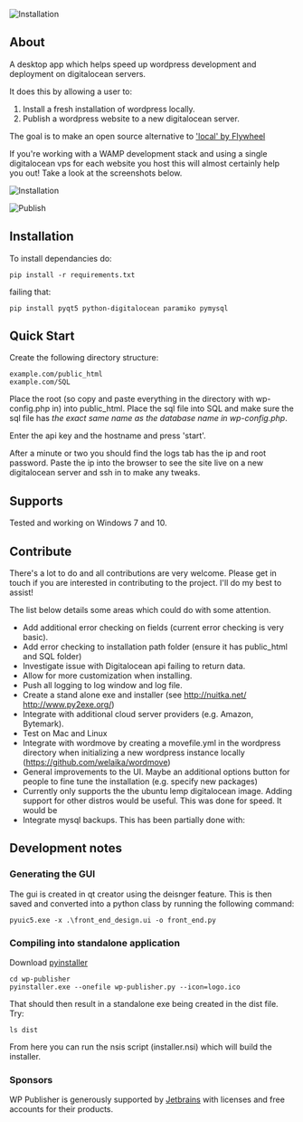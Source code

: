 ![Installation](https://raw.githubusercontent.com/vivithemage/wp-publisher/master/docs/wp-publisher-logo.png)

## About
A desktop app which helps speed up wordpress development and deployment on digitalocean servers.

It does this by allowing a user to:

1. Install a fresh installation of wordpress locally.
2. Publish a wordpress website to a new digitalocean server.

The goal is to make an open source alternative to ['local' by Flywheel](https://local.getflywheel.com/)

If you're working with a WAMP development stack and using a single digitalocean vps for each website you host this will almost certainly help you out! Take a look at the screenshots below.

![Installation](https://raw.githubusercontent.com/vivithemage/do-wp/master/docs/screenshot-install.png)

![Publish](https://raw.githubusercontent.com/vivithemage/do-wp/master/docs/screenshot-publish.png)


## Installation

To install dependancies do:

    pip install -r requirements.txt

failing that:

    pip install pyqt5 python-digitalocean paramiko pymysql


## Quick Start

Create the following directory structure:

    example.com/public_html
    example.com/SQL

Place the root (so copy and paste everything in the directory with wp-config.php in) into public_html.
Place the sql file into SQL and make sure the sql file has *the exact same name as the database name in wp-config.php*.

Enter the api key and the hostname and press 'start'.

After a minute or two you should find the logs tab has the ip and root password. Paste the ip into the browser to see the site live on a new digitalocean server and ssh in to make any tweaks.

## Supports

Tested and working on Windows 7 and 10.


## Contribute

There's a lot to do and all contributions are very welcome. Please get in touch if you are interested in contributing to the project. I'll do my best to assist!

The list below details some areas which could do with some attention.

* Add additional error checking on fields (current error checking is very basic).
* Add error checking to installation path folder (ensure it has public_html and SQL folder)
* Investigate issue with Digitalocean api failing to return data.
* Allow for more customization when installing.
* Push all logging to log window and log file.
* Create a stand alone exe and installer (see http://nuitka.net/ http://www.py2exe.org/)
* Integrate with additional cloud server providers (e.g. Amazon, Bytemark).
* Test on Mac and Linux
* Integrate with wordmove by creating a movefile.yml in the wordpress directory when initializing a new wordpress instance locally (https://github.com/welaika/wordmove)
* General improvements to the UI. Maybe an additional options button for people to fine tune the installation (e.g. specify new packages)
* Currently only supports the the ubuntu lemp digitalocean image. Adding support for other distros would be useful. This was done for speed. It would be 
* Integrate mysql backups. This has been partially done with: 


## Development notes

### Generating the GUI


The gui is created in qt creator using the deisnger feature. This is then saved and converted into a
python class by running the following command:

    pyuic5.exe -x .\front_end_design.ui -o front_end.py


### Compiling into standalone application

Download [pyinstaller](https://www.pyinstaller.org/)
    
    cd wp-publisher
    pyinstaller.exe --onefile wp-publisher.py --icon=logo.ico
    
That should then result in a standalone exe being created in the dist file. Try:

    ls dist
    
From here you can run the nsis script (installer.nsi) which will build the installer.
    
### Sponsors
    
WP Publisher is generously supported by [Jetbrains](https://www.jetbrains.com/) with licenses and free accounts for their products.


